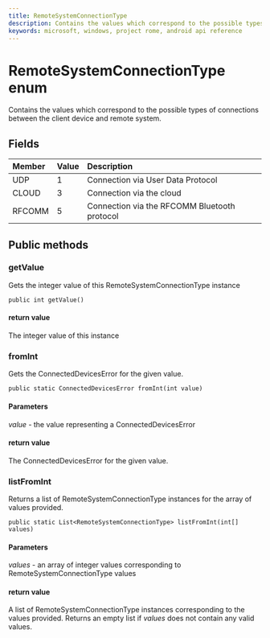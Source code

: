 ```yaml
---
title: RemoteSystemConnectionType
description: Contains the values which correspond to the possible types of connections between the client device and remote system.
keywords: microsoft, windows, project rome, android api reference
---
```


# RemoteSystemConnectionType enum
Contains the values which correspond to the possible types of connections between the client device and remote system.

## Fields

|Member   |Value   |Description   |
|:--------|:-------|:-------------|
|UDP |1 |Connection via User Data Protocol |
|CLOUD |3 |Connection via the cloud |
|RFCOMM |5 |Connection via the RFCOMM Bluetooth protocol |

## Public methods

### getValue
Gets the integer value of this RemoteSystemConnectionType instance

`public int getValue()`

#### return value  
The integer value of this instance

### fromInt
Gets the ConnectedDevicesError for the given value.

`public static ConnectedDevicesError fromInt(int value)`

#### Parameters  
*value* - the value representing a ConnectedDevicesError

#### return value  
The ConnectedDevicesError for the given value.

### listFromInt
Returns a list of RemoteSystemConnectionType instances for the array of values provided.

`public static List<RemoteSystemConnectionType> listFromInt(int[] values)`

#### Parameters  
*values* - an array of integer values corresponding to RemoteSystemConnectionType values

#### return value  
A list of RemoteSystemConnectionType instances corresponding to the values provided. Returns an empty list if *values* does not contain any valid values.



